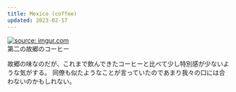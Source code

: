 ```yaml
---
title: Mexico (coffee)
updated: 2023-02-17
---
```


<a href="https://imgur.com/A4IetN5"><img src="https://i.imgur.com/A4IetN5.jpg" title="source: imgur.com" /></a>  
第二の故郷のコーヒー

故郷の味なのだが、これまで飲んできたコーヒーと比べて少し特別感が少ないような気がする。
同僚も似たようなことが言っていたのであまり我々の口には合わないのかもしれない。
